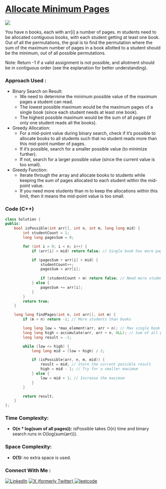 # [Allocate Minimum Pages](https://www.geeksforgeeks.org/problems/allocate-minimum-number-of-pages0937/1)

![](https://badgen.net/badge/Level/Medium/yellow)

You have n books, each with arr[i] a number of pages. m students need to be allocated contiguous books, with each student getting at least one book.
Out of all the permutations, the goal is to find the permutation where the sum of the maximum number of pages in a book allotted to a student should be the minimum, out of all possible permutations.

Note: Return -1 if a valid assignment is not possible, and allotment should be in contiguous order (see the explanation for better understanding).

### Approach Used :

-   Binary Search on Result:
    -   We need to determine the minimum possible value of the maximum pages a student can read.
    -   The lowest possible maximum would be the maximum pages of a single book (since each student needs at least one book).
    -   The highest possible maximum would be the sum of all pages (if only one student reads all the books).
-   Greedy Allocation:
    -   For a mid-point value during binary search, check if it’s possible to allocate books to all students such that no student reads more than this mid-point number of pages.
    -   If it’s possible, search for a smaller possible value (to minimize further).
    -   If not, search for a larger possible value (since the current value is too small).
-   Greedy Function:
    -   Iterate through the array and allocate books to students while keeping the sum of pages allocated to each student within the mid-point value.
    -   If you need more students than m to keep the allocations within this limit, then it means the mid-point value is too small.

### Code (C++)

```cpp
class Solution {
public:
    bool isPossible(int arr[], int n, int m, long long mid) {
        int studentCount = 1;
        long long pagesSum = 0;

        for (int i = 0; i < n; i++) {
            if (arr[i] > mid) return false; // Single book has more pages than mid

            if (pagesSum + arr[i] > mid) {
                studentCount++;
                pagesSum = arr[i];
                
                if (studentCount > m) return false; // Need more students than available
            } else {
                pagesSum += arr[i];
            }
        }
        return true;
    }

    long long findPages(int n, int arr[], int m) {
        if (m > n) return -1; // More students than books

        long long low = *max_element(arr, arr + n); // Max single book page count
        long long high = accumulate(arr, arr + n, 0LL); // Sum of all pages
        long long result = -1;

        while (low <= high) {
            long long mid = (low + high) / 2;

            if (isPossible(arr, n, m, mid)) {
                result = mid; // Store the current possible result
                high = mid - 1; // Try for a smaller maximum
            } else {
                low = mid + 1; // Increase the maximum
            }
        }

        return result;
    }
};

```

### Time Complexity:
- **O(n * log(sum of all pages)):** isPossible takes O(n) time and binary search runs in O(log(sum(arr))).

### Space Complexity:
- **O(1):** no extra space is used.


### Connect With Me : 

<a href="https://www.linkedin.com/in/shivam-ray-b4306524a/" target="_blank"><img src="https://img.shields.io/badge/LinkedIn-0077B5?style=for-the-badge&logo=linkedin&logoColor=white" alt="LinkedIn"></a>
<a href="https://x.com/rai_shivam11/" target="_blank"><img src="https://img.shields.io/badge/Twitter-1DA1F2?style=for-the-badge&logo=twitter&logoColor=white" alt="X (formerly Twitter)">
</a>
<a href="https://leetcode.com/u/shrunited0702/" target="_blank"><img src="https://img.shields.io/badge/LeetCode-000000?style=for-the-badge&logo=LeetCode&logoColor=#d16c06" alt="leetcode">
</a>